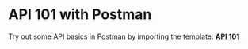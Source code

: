 # API 101 with Postman

Try out some API basics in Postman by importing the template: **[API 101](https://explore.postman.com/templates/11317/api-101)**